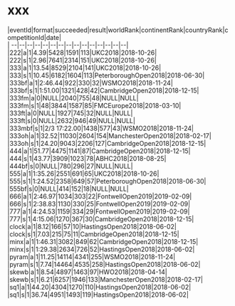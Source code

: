 # xxx


|eventId|format|succeeded|result|worldRank|continentRank|countryRank|competitionId|date|  
|	--|--|--|--|--|--|--|--|--|--|--|--|--|--|--|  
|222|a|1|4.39|5428|1591|113|UKC2018|2018-10-26|  
|222|s|1|2.96|7641|2314|151|UKC2018|2018-10-26|  
|333|a|1|13.54|8529|2104|141|UKC2018|2018-10-26|  
|333|s|1|10.45|6182|1604|113|PeterboroughOpen2018|2018-06-30|  
|333bf|a|1|2:46.44|922|330|32|WSMO2018|2018-11-24|  
|333bf|s|1|1:51.00|1321|428|42|CambridgeOpen2018|2018-12-15|  
|333fm|a|0|NULL|2040|755|48|NULL|NULL|  
|333fm|s|1|48|3844|1587|85|FMCEurope2018|2018-03-10|  
|333ft|a|0|NULL|1927|745|32|NULL|NULL|  
|333ft|s|0|NULL|2632|946|49|NULL|NULL|  
|333mbf|s|1|2/3 17:22.00|1438|577|43|WSMO2018|2018-11-24|  
|333oh|a|1|32.52|11030|2604|154|ManchesterOpen2018|2018-02-17|  
|333oh|s|1|24.20|9043|2206|127|CambridgeOpen2018|2018-12-15|  
|444|a|1|51.77|4475|1141|87|CambridgeOpen2018|2018-12-15|  
|444|s|1|43.77|3909|1023|78|ABHC2018|2018-08-25|  
|444bf|s|0|NULL|780|296|27|NULL|NULL|  
|555|a|1|1:35.26|2551|691|65|UKC2018|2018-10-26|  
|555|s|1|1:24.52|2358|649|57|PeterboroughOpen2018|2018-06-30|  
|555bf|s|0|NULL|414|152|18|NULL|NULL|  
|666|a|1|2:46.97|1034|303|22|FontwellOpen2019|2019-02-09|  
|666|s|1|2:38.83|1130|330|25|FontwellOpen2019|2019-02-09|  
|777|a|1|4:24.53|1159|334|29|FontwellOpen2019|2019-02-09|  
|777|s|1|4:15.06|1270|367|30|CambridgeOpen2018|2018-12-15|  
|clock|a|1|8.12|166|57|10|HastingsOpen2018|2018-06-02|  
|clock|s|1|7.03|215|75|11|CambridgeOpen2018|2018-12-15|  
|minx|a|1|1:46.31|3082|849|62|CambridgeOpen2018|2018-12-15|  
|minx|s|1|1:29.38|2634|726|52|HastingsOpen2018|2018-06-02|  
|pyram|a|1|11.25|14114|4341|255|WSMO2018|2018-11-24|  
|pyram|s|1|7.74|14464|4535|258|HastingsOpen2018|2018-06-02|  
|skewb|a|1|8.54|4897|1463|97|HWO2018|2018-04-14|  
|skewb|s|1|6.21|6257|1946|133|ManchesterOpen2018|2018-02-17|  
|sq1|a|1|44.20|4304|1270|110|HastingsOpen2018|2018-06-02|  
|sq1|s|1|36.74|4951|1493|119|HastingsOpen2018|2018-06-02|  
